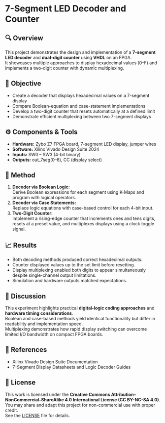 # 7-Segment LED Decoder and Counter 

## 🔍 Overview
This project demonstrates the design and implementation of a **7-segment LED decoder** and **dual-digit counter** using **VHDL** on an FPGA.  
It showcases multiple approaches to display hexadecimal values (0–F) and implements a two-digit counter with dynamic multiplexing.

## 🎯 Objective
- Create a decoder that displays hexadecimal values on a 7-segment display  
- Compare Boolean-equation and case-statement implementations  
- Develop a two-digit counter that resets automatically at a defined limit  
- Demonstrate efficient multiplexing between two 7-segment displays  

## ⚙️ Components & Tools
- **Hardware:** Zybo Z7 FPGA board, 7-segment LED display, jumper wires  
- **Software:** Xilinx Vivado Design Suite 2024  
- **Inputs:** SW0 – SW3 (4-bit binary)  
- **Outputs:** out_7seg(0–6), CC (display select)  

## 🧩 Method
1. **Decoder via Boolean Logic:**  
   Derive Boolean expressions for each segment using K-Maps and program with logical operators.  
2. **Decoder via Case Statements:**  
   Replace logic equations with case-based control for each 4-bit input.  
3. **Two-Digit Counter:**  
   Implement a rising-edge counter that increments ones and tens digits, resets at a preset value, and multiplexes displays using a clock toggle signal.

## 📈 Results
- Both decoding methods produced correct hexadecimal outputs.  
- Counter displayed values up to the set limit before resetting.  
- Display multiplexing enabled both digits to appear simultaneously despite single-channel output limitations.  
- Simulation and hardware outputs matched expectations.

## 💬 Discussion
This experiment highlights practical **digital-logic coding approaches** and **hardware timing considerations**.  
Boolean and case-based methods yield identical functionality but differ in readability and implementation speed.  
Multiplexing demonstrates how rapid display switching can overcome limited I/O bandwidth on compact FPGA boards.

## 🧾 References
- Xilinx Vivado Design Suite Documentation  
- 7-Segment Display Datasheets and Logic Decoder Guides  

## 📄 License
This work is licensed under the **Creative Commons Attribution–NonCommercial–ShareAlike 4.0 International License (CC BY-NC-SA 4.0)**.  
You may share and adapt this project for non-commercial use with proper credit.  
See the [LICENSE](./LICENSE) file for details.
